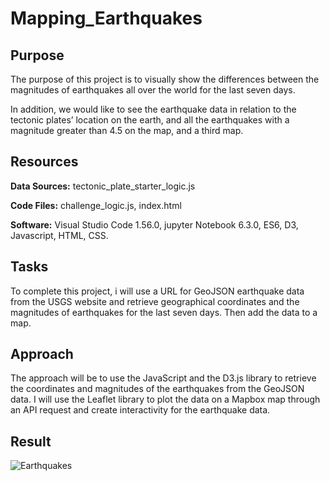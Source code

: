 # Mapping_Earthquakes

## Purpose

The purpose of this project is to visually show the differences between the magnitudes of earthquakes all over the world for the last seven days.

In addition, we would like to see the earthquake data in relation to the tectonic plates’ location on the earth, and all the earthquakes with a magnitude greater than 4.5 on the map, and a third map.

## Resources

**Data Sources:** tectonic_plate_starter_logic.js

**Code Files:** challenge_logic.js, index.html

**Software:** Visual Studio Code 1.56.0, jupyter Notebook 6.3.0, ES6, D3, Javascript, HTML, CSS.

## Tasks

To complete this project, i will use a URL for GeoJSON earthquake data from the USGS website and retrieve geographical coordinates and the magnitudes of earthquakes for the last seven days. Then add the data to a map.

## Approach

The approach will be to use the JavaScript and the D3.js library to retrieve the coordinates and magnitudes of the earthquakes from the GeoJSON data. I will use the Leaflet library to plot the data on a Mapbox map through an API request and create interactivity for the earthquake data.

## Result

![Earthquakes](https://user-images.githubusercontent.com/81701640/125556281-cc77814e-4717-48dc-8a0a-b9f6f3db6b38.png)